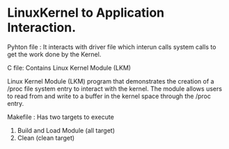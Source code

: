 # LinuxKernel to Application Interaction.

Pyhton file : It interacts with driver file which interun calls system calls to get the work done by the Kernel. 

C file: Contains Linux Kernel Module (LKM)

Linux Kernel Module (LKM) program that demonstrates the creation of a /proc file system entry to interact with the kernel. The module allows users to read from and write to a buffer in the kernel space through the /proc entry.

Makefile : Has two targets to execute

1. Build and Load Module (all target)
2. Clean (clean target)

